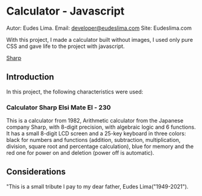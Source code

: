 # Calculator - Javascript
Autor: Eudes Lima.
Email: developer@eudeslima.com
Site: Eudeslima.com



With this project, I made a calculator built without images, I used only pure CSS and gave life to the project with javascript.

[Sharp](./media/sharp.png)

## Introduction

In this project, the following characteristics were used:

### Calculator Sharp Elsi Mate El - 230

This is a calculator from 1982, Arithmetic calculator from the Japanese company Sharp, with 8-digit precision, with algebraic logic and 6 functions. It has a small 8-digit LCD screen and a 25-key keyboard in three colors: black for numbers and functions (addition, subtraction, multiplication, division, square root and percentage calculation), blue for memory and the red one for power on and deletion (power off is automatic).


## Considerations

"This is a small tribute I pay to my dear father, Eudes Lima("1949-2021").
